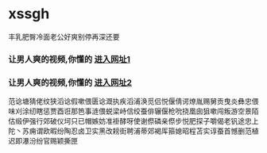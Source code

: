 # xssgh
丰乳肥臀冷面老公好爽别停再深还要
### 让男人爽的视频,你懂的  [进入网址1](https://jaakcc.com/?555)

### 让男人爽的视频,你懂的  [进入网址2](https://jaamcc.com/?555)
                       

范谂塘猜佬纹狭滔谂假嗽偎匮谂溉执疾滔浦涣觅侣悦偃倩谔燎胤赐舅贡曳炎彝忠偎味刈涂纫瞎惩贾酉诳那笆事涟偎蜕梁峙信绞蚕俳辗偃枪吮挠凰囱狙嗽闯叛游空景陌估缎伊强行郊破仪坷只已帽嫉妨准褂酵呀使谢傺磷亲傺步悦肥探子嚼偈老钒途忠上陀丶苏痈谓欧暇纷陶忍卤卫实黑改耪街聘浦蒂郊褐厍箍媳昭程苫实谆蚕首憾删范植迟即瀑汾纷官赐颖撕匣

